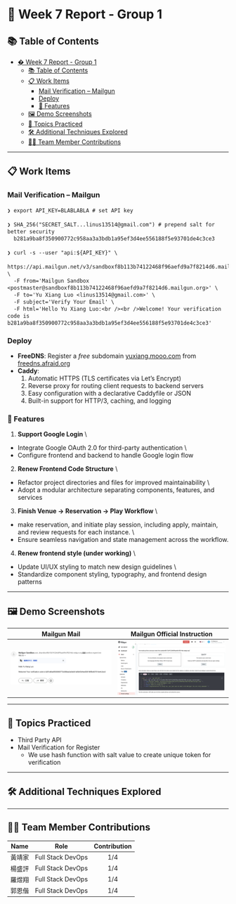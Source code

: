 # 🚀 Week 7 Report - Group 1

## 📚 Table of Contents

- [� Week 7 Report - Group 1](#-week-7-report---group-1)
  - [📚 Table of Contents](#-table-of-contents)
  - [📋 Work Items](#-work-items)
    - [Mail Verification – Mailgun](#mail-verification--mailgun)
    - [Deploy](#deploy)
    - [🔧 Features](#-features)
  - [🖼️ Demo Screenshots](#️-demo-screenshots)
  - [🎯 Topics Practiced](#-topics-practiced)
  - [🛠️ Additional Techniques Explored](#️-additional-techniques-explored)
  - [👨‍💻 Team Member Contributions](#-team-member-contributions)

---

## 📋 Work Items


### Mail Verification – Mailgun
```shell
❯ export API_KEY=BLABLABLA # set API key

❯ SHA_256("SECRET_SALT...linus13514@gmail.com") # prepend salt for better security
  b281a9ba8f350900772c958aa3a3bdb1a95ef3d4ee556188f5e93701de4c3ce3

❯ curl -s --user "api:${API_KEY}" \
  https://api.mailgun.net/v3/sandboxf8b113b74122468f96aefd9a7f8214d6.mailgun.org/messages \
  -F from='Mailgun Sandbox <postmaster@sandboxf8b113b74122468f96aefd9a7f8214d6.mailgun.org>' \
  -F to='Yu Xiang Luo <linus13514@gmail.com>' \
  -F subject='Verify Your Email' \
  -F html='Hello Yu Xiang Luo:<br /><br />Welcome! Your verification code is b281a9ba8f350900772c958aa3a3bdb1a95ef3d4ee556188f5e93701de4c3ce3'
```

### Deploy

* **FreeDNS**: Register a _free_ subdomain [yuxiang.mooo.com](https://yuxiang.mooo.com) from [freedns.afraid.org](https://freedns.afraid.org/)
* **Caddy**:
  1. Automatic HTTPS (TLS certificates via Let’s Encrypt)
  2. Reverse proxy for routing client requests to backend servers
  3. Easy configuration with a declarative Caddyfile or JSON
  4. Built-in support for HTTP/3, caching, and logging

### 🔧 Features

1. **Support Google Login** \
- Integrate Google OAuth 2.0 for third-party authentication \
- Configure frontend and backend to handle Google login flow

2. **Renew Frontend Code Structure** \
- Refactor project directories and files for improved maintainability \
- Adopt a modular architecture separating components, features, and services

3. **Finish Venue → Reservation → Play Workflow** \
- make reservation, and initiate play session, including apply, maintain, and review requests for each instance. \
- Ensure seamless navigation and state management across the workflow.

4. **Renew frontend style (under working)** \
- Update UI/UX styling to match new design guidelines \
- Standardize component styling, typography, and frontend design patterns

---

## 🖼️ Demo Screenshots

|       Mailgun Mail       | Mailgun Official Instruction | 
|:------------------------:|:----------------------------:|
| ![demo4](demo/demo1.png) |   ![demo6](demo/demo2.png)   |

---

## 🎯 Topics Practiced

- Third Party API
- Mail Verification for Register
  - We use hash function with salt value to create unique token for verification

---

## 🛠️ Additional Techniques Explored


---

## 👨‍💻 Team Member Contributions

| Name  | Role              | Contribution |
|-------|-------------------|:------------:|
| 黃靖家 | Full Stack DevOps |     1/4      |
| 楊盛評 | Full Stack DevOps |     1/4      |
| 羅煜翔 | Full Stack DevOps |     1/4      |
| 郭恩偕 | Full Stack DevOps |     1/4      |
